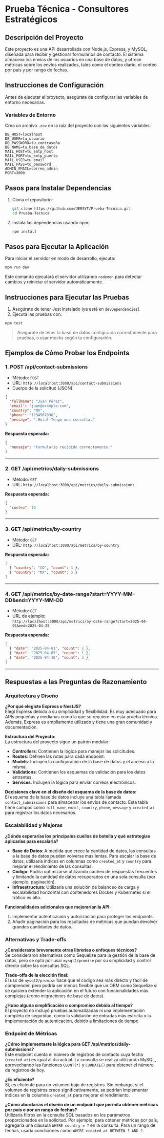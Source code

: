 # Prueba Técnica - Consultores Estratégicos

## Descripción del Proyecto

Este proyecto es una API desarrollada con Node.js, Express, y MySQL, diseñada para recibir y gestionar formularios de contacto. El sistema almacena los envíos de los usuarios en una base de datos, y ofrece métricas sobre los envíos realizados, tales como el conteo diario, el conteo por país y por rango de fechas.

## Instrucciones de Configuración

Antes de ejecutar el proyecto, asegúrate de configurar las variables de entorno necesarias.

### Variables de Entorno

Crea un archivo `.env` en la raíz del proyecto con las siguientes variables:

```
DB_HOST=localhost
DB_USER=tu_usuario
DB_PASSWORD=tu_contraseña
DB_NAME=tu_base_de_datos
MAIL_HOST=tu_smtp_host
MAIL_PORT=tu_smtp_puerto
MAIL_USER=tu_email
MAIL_PASS=tu_password
ADMIN_EMAIL=correo_admin
PORT=3000
```

## Pasos para Instalar Dependencias

1. Clona el repositorio:

   ```bash
   git clone https://github.com/JERSYT/Prueba-Tecnica.git
   cd Prueba-Tecnica
   ```

2. Instala las dependencias usando npm:

   ```bash
   npm install
   ```

## Pasos para Ejecutar la Aplicación

Para iniciar el servidor en modo de desarrollo, ejecuta:

```bash
npm run dev
```

Este comando ejecutará el servidor utilizando `nodemon` para detectar cambios y reiniciar el servidor automáticamente.

## Instrucciones para Ejecutar las Pruebas

1. Asegúrate de tener Jest instalado (ya está en `devDependencies`).
2. Ejecuta las pruebas con:

```bash
npm test
```

> Asegúrate de tener la base de datos configurada correctamente para pruebas, o usar mocks según tu configuración.

## Ejemplos de Cómo Probar los Endpoints

### 1. **POST /api/contact-submissions**

- Método: `POST`
- URL: `http://localhost:3000/api/contact-submissions`
- Cuerpo de la solicitud (JSON):

```json
{
  "fullName": "Juan Pérez",
  "email": "juan@example.com",
  "country": "MX",
  "phone": "1234567890",
  "message": "¡Hola! Tengo una consulta."
}
```

**Respuesta esperada:**

```json
{
  "mensaje": "Formulario recibido correctamente."
}
```

---

### 2. **GET /api/metrics/daily-submissions**

- Método: `GET`
- URL: `http://localhost:3000/api/metrics/daily-submissions`

**Respuesta esperada:**

```json
{
  "conteo": 10
}
```

---

### 3. **GET /api/metrics/by-country**

- Método: `GET`
- URL: `http://localhost:3000/api/metrics/by-country`

**Respuesta esperada:**

```json
[
  { "country": "CO", "count": 3 },
  { "country": "MX", "count": 5 }
]
```

---

### 4. **GET /api/metrics/by-date-range?start=YYYY-MM-DD&end=YYYY-MM-DD**

- Método: `GET`
- URL de ejemplo:  
  `http://localhost:3000/api/metrics/by-date-range?start=2025-04-01&end=2025-04-25`

**Respuesta esperada:**

```json
[
  { "date": "2025-04-01", "count": 2 },
  { "date": "2025-04-05", "count": 1 },
  { "date": "2025-04-10", "count": 3 }
]
```

---

## Respuestas a las Preguntas de Razonamiento

### Arquitectura y Diseño

**¿Por qué elegiste Express o NestJS?**  
Elegí Express debido a su simplicidad y flexibilidad. Es muy adecuado para APIs pequeñas y medianas como la que se requiere en esta prueba técnica. Además, Express es ampliamente utilizado y tiene una gran comunidad y documentación.

**Estructura del Proyecto:**  
La estructura del proyecto sigue un patrón modular:

- **Controllers**: Contienen la lógica para manejar las solicitudes.
- **Routes**: Definen las rutas para cada endpoint.
- **Models**: Incluyen la configuración de la base de datos y el acceso a la misma.
- **Validations**: Contienen los esquemas de validación para los datos entrantes.
- **Services**: Incluyen la lógica para enviar correos electrónicos.

**Decisiones clave en el diseño del esquema de la base de datos:**  
El esquema de la base de datos incluye una tabla llamada `contact_submissions` para almacenar los envíos de contacto. Esta tabla tiene campos como `full_name`, `email`, `country`, `phone`, `message` y `created_at` para registrar los datos necesarios.

### Escalabilidad y Mejoras

**¿Dónde esperarías los principales cuellos de botella y qué estrategias aplicarías para escalarla?**

- **Base de Datos**: A medida que crece la cantidad de datos, las consultas a la base de datos pueden volverse más lentas. Para escalar la base de datos, utilizaría índices en columnas como `created_at` y `country` para mejorar el rendimiento de las consultas.
- **Código**: Podría optimizarse utilizando cacheo de respuestas frecuentes y limitando la cantidad de datos recuperados en una sola consulta (por ejemplo, paginación).
- **Infraestructura**: Utilizaría una solución de balanceo de carga y escalabilidad horizontal con contenedores Docker y Kubernetes si el tráfico es alto.

**Funcionalidades adicionales que mejorarían la API:**

1. Implementar autenticación y autorización para proteger los endpoints.
2. Añadir paginación para los resultados de métricas que puedan devolver grandes cantidades de datos.

### Alternativas y Trade-offs

**¿Consideraste brevemente otras librerías o enfoques técnicos?**  
Se consideraron alternativas como Sequelize para la gestión de la base de datos, pero se optó por usar `mysql2/promise` por su simplicidad y control directo sobre las consultas SQL.

**Trade-offs de la elección final:**  
El uso de `mysql2/promise` hace que el código sea más directo y fácil de comprender, pero podría ser menos flexible que un ORM como Sequelize si se quisiera extender la aplicación en el futuro con funcionalidades más complejas (como migraciones de base de datos).

**¿Hubo alguna simplificación o compromiso debido al tiempo?**  
El proyecto no incluyó pruebas automatizadas ni una implementación completa de seguridad, como la validación de entradas más estricta o la implementación de autenticación, debido a limitaciones de tiempo.

### Endpoint de Métricas

**¿Cómo implementaste la lógica para GET /api/metrics/daily-submissions?**  
Este endpoint cuenta el número de registros de contacto cuya fecha (`created_at`) es igual al día actual. La consulta se realiza utilizando MySQL, aprovechando las funciones `COUNT(*)` y `CURDATE()` para obtener el número de registros de hoy.

**¿Es eficiente?**  
Sí, es eficiente para un volumen bajo de registros. Sin embargo, si el volumen de registros crece significativamente, se podrían implementar índices en la columna `created_at` para mejorar el rendimiento.

**¿Cómo abordarías el diseño de un endpoint que permita obtener métricas por país o por un rango de fechas?**  
Utilizaría filtros en la consulta SQL basados en los parámetros proporcionados en la solicitud. Por ejemplo, para obtener métricas por país, agregaría una cláusula `WHERE country = ?` en la consulta. Para un rango de fechas, usaría condiciones como `WHERE created_at BETWEEN ? AND ?`.
